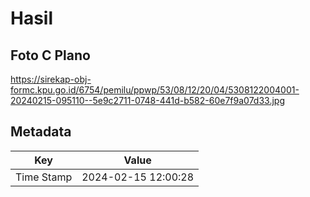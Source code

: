 # Hasil

## Foto C Plano

https://sirekap-obj-formc.kpu.go.id/6754/pemilu/ppwp/53/08/12/20/04/5308122004001-20240215-095110--5e9c2711-0748-441d-b582-60e7f9a07d33.jpg


## Metadata

| Key        | Value               |
| ---------- | ------------------- |
| Time Stamp | 2024-02-15 12:00:28 |



